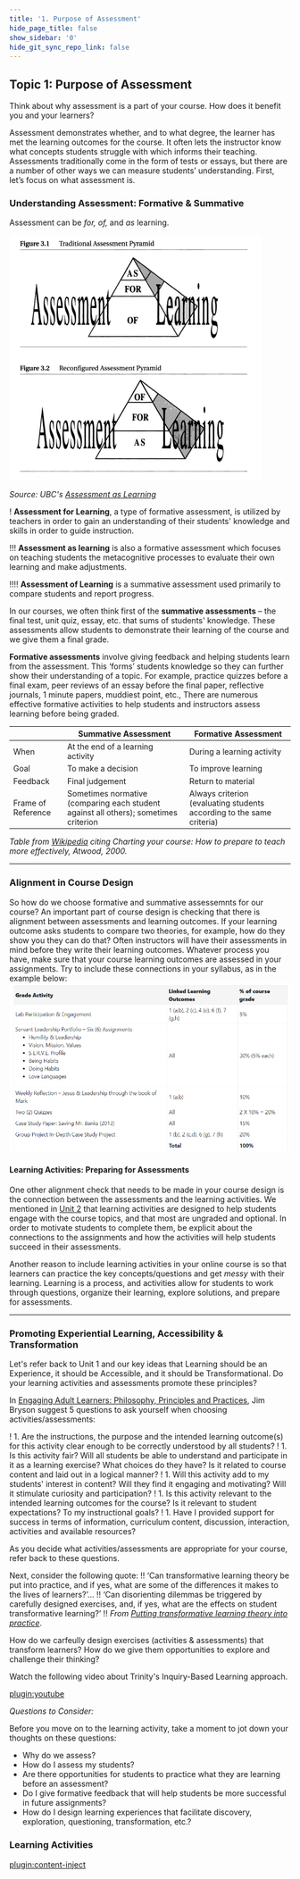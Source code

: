 ```yaml
---
title: '1. Purpose of Assessment'
hide_page_title: false
show_sidebar: '0'
hide_git_sync_repo_link: false
---
```



## Topic 1: Purpose of Assessment
Think about why assessment is a part of your course.  How does it benefit you and your learners?

Assessment demonstrates whether, and to what degree, the learner has met the learning outcomes for the course. It often lets the instructor know what concepts students struggle with which informs their teaching.  Assessments traditionally come in the form of tests or essays, but there are a number of other ways we can measure students’ understanding.
First, let’s focus on what assessment is.

### Understanding Assessment: Formative & Summative
Assessment can be *for, of,* and *as* learning.

![](of-for-as-learning.png)

*Source: UBC's [Assessment as Learning](http://etec.ctlt.ubc.ca/510wiki/Assessment_as_Learning)*

! **Assessment for Learning**, a type of formative assessment, is utilized by teachers in order to gain an understanding of their students' knowledge and skills in order to guide instruction.

!!! **Assessment as learning** is also a formative assessment which focuses on teaching students the metacognitive processes to evaluate their own learning and make adjustments.

!!!! **Assessment of Learning** is a summative assessment used primarily to compare students and report progress.

In our courses, we often think first of the **summative assessments** – the final test, unit quiz, essay, etc. that sums of students' knowledge.  These assessments allow students to demonstrate their learning of the course and we give them a final grade.

**Formative assessments** involve giving feedback and helping students learn from the assessment.  This ‘forms’ students knowledge so they can further show their understanding of a topic.  For example, practice quizzes before a final exam, peer reviews of an essay before the final paper, reflective journals, 1 minute papers, muddiest point, etc.,  There are numerous effective formative activities to help students and instructors assess learning before being graded.


|                    | **Summative Assessment**                                                             | **Formative Assessment**                                              |
|--------------------|--------------------------------------------------------------------------------------|-----------------------------------------------------------------------|
| When               | At the end of a learning activity                                                    | During a learning activity                                            |
| Goal               | To make a decision                                                                   | To improve learning                                                   |
| Feedback           | Final judgement                                                                      | Return to material                                                    |
| Frame of Reference | Sometimes normative (comparing each student against all others); sometimes criterion | Always criterion (evaluating students according to the same criteria) |

*Table from [Wikipedia](https://en.wikipedia.org/wiki/Formative_assessment#cite_note-11) citing Charting your course: How to prepare to teach more effectively, Atwood, 2000.*

---

### Alignment in Course Design
So how do we choose formative and summative assessemnts for our course?  An important part of course design is checking that there is alignment between assessments and learning outcomes.  If your learning outcome asks students to compare two theories, for example, how do they show you they can do that?  Often instructors will have their assessments in mind before they write their learning outcomes.  Whatever process you have, make sure that your course learning outcomes are assessed in your assignments.  Try to include these connections in your syllabus, as in the example below:
![](course-assessment.png)


#### Learning Activities: Preparing for Assessments
One other alignment check that needs to be made in your course design is the connection between the assessments and the learning activities.  We mentioned in [Unit 2](https://learn.twu.ca/course/view.php?id=13628&section=2) that learning activities are designed to help students engage with the course topics, and that most are ungraded and optional. In order to motivate students to complete them, be explicit about the connections to the assignments and how the activities will help students succeed in their assessments.

Another reason to include learning activities in your online course is so that learners can practice the key concepts/questions and get *messy* with their learning.  Learning is a process, and activities allow for students to work through questions, organize their learning, explore solutions, and prepare for assessments.   


---

### Promoting Experiential Learning, Accessibility & Transformation

Let's refer back to Unit 1 and our key ideas that Learning should be an Experience, it should be Accessible, and it should be Transformational.  Do your learning activities and assessments promote these principles?

In [Engaging Adult Learners: Philosophy, Principles and Practices](http://northernc.on.ca/leid/docs/engagingadultlearners.pdf), Jim Bryson suggest 5 questions to ask yourself when choosing activities/assessments:  

! 1. Are the instructions, the purpose and the intended learning outcome(s) for this activity clear enough to be correctly understood by all students?
! 1. Is this activity fair? Will all students be able to understand and participate in it as a learning exercise? What choices do they have? Is it related to course content and laid out in a logical manner?
! 1. Will this activity add to my students' interest in content? Will they find it engaging and motivating? Will it stimulate curiosity and participation?
! 1. Is this activity relevant to the intended learning outcomes for the course? Is it relevant to student expectations? To my instructional goals?
! 1. Have I provided support for success in terms of information, curriculum content, discussion, interaction, activities and available resources?

As you decide what activities/assessments are appropriate for your course, refer back to these questions.

Next, consider the following quote:
!! ‘Can transformative learning theory be put into practice, and if yes, what are some of the differences it makes to the lives of learners?’...
!! ‘Can disorienting dilemmas be triggered by carefully designed exercises, and, if yes, what are the effects on student transformative learning?’
!! *From [Putting transformative learning theory into practice](https://files.eric.ed.gov/fulltext/EJ1059138.pdf)*.

How do we carfeully design exercises (activities & assessments) that transform learners?  How do we give them opportunities to explore and challenge their thinking?

Watch the following video about Trinity's Inquiry-Based Learning approach.

[plugin:youtube](https://www.youtube.com/watch?v=SCa9Nt3X1vU)


*Questions to Consider:*

Before you move on to the learning activity, take a moment to jot down your thoughts on these questions:

- Why do we assess?  
- How do I assess my students?  
- Are there opportunities for students to practice what they are learning before an assessment?
- Do I give formative feedback that will help students be more successful in future assignments?
- How do I design learning experiences that facilitate discovery, exploration, questioning, transformation, etc.?  

### Learning Activities
[plugin:content-inject](../_4-1)
